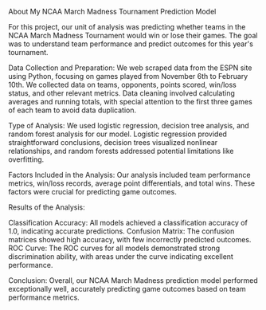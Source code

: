 About My NCAA March Madness Tournament Prediction Model

For this project, our unit of analysis was predicting whether teams in the NCAA March Madness Tournament would win or lose their games. The goal was to understand team performance and predict outcomes for this year's tournament.

Data Collection and Preparation:
We web scraped data from the ESPN site using Python, focusing on games played from November 6th to February 10th. We collected data on teams, opponents, points scored, win/loss status, and other relevant metrics. Data cleaning involved calculating averages and running totals, with special attention to the first three games of each team to avoid data duplication.

Type of Analysis:
We used logistic regression, decision tree analysis, and random forest analysis for our model. Logistic regression provided straightforward conclusions, decision trees visualized nonlinear relationships, and random forests addressed potential limitations like overfitting.

Factors Included in the Analysis:
Our analysis included team performance metrics, win/loss records, average point differentials, and total wins. These factors were crucial for predicting game outcomes.

Results of the Analysis:

Classification Accuracy: All models achieved a classification accuracy of 1.0, indicating accurate predictions.
Confusion Matrix: The confusion matrices showed high accuracy, with few incorrectly predicted outcomes.
ROC Curve: The ROC curves for all models demonstrated strong discrimination ability, with areas under the curve indicating excellent performance.

Conclusion:
Overall, our NCAA March Madness prediction model performed exceptionally well, accurately predicting game outcomes based on team performance metrics.
